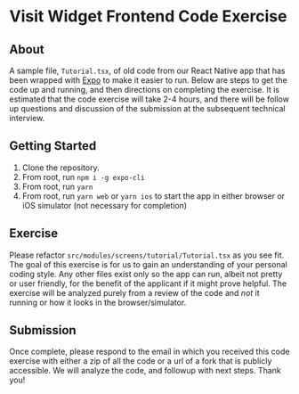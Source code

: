 # Visit Widget Frontend Code Exercise

## About

A sample file, `Tutorial.tsx`, of old code from our React Native app that has been wrapped with [Expo](https://docs.expo.dev/)
to make it easier to run. Below are steps to get the code up and running, and then directions on completing the exercise. It
is estimated that the code exercise will take 2-4 hours, and there will be follow up questions and discussion of the submission at
the subsequent technical interview.

## Getting Started

1. Clone the repository.
2. From root, run `npm i -g expo-cli`
3. From root, run `yarn`
4. From root, run `yarn web` or `yarn ios` to start the app in either browser or iOS simulator (not necessary for completion)

## Exercise

Please refactor `src/modules/screens/tutorial/Tutorial.tsx` as you see fit. The goal of this exercise is for us
to gain an understanding of your personal coding style. Any other files exist only so the app can run, albeit not
pretty or user friendly, for the benefit of the applicant if it might prove helpful. The exercise
will be analyzed purely from a review of the code and _not_ it running or how it looks in the browser/simulator.

## Submission

Once complete, please respond to the email in which you received this code exercise with either a zip of all the code or a url
of a fork that is publicly accessible. We will analyze the code, and followup with next steps. Thank you!
